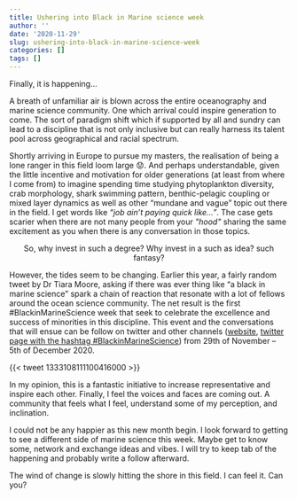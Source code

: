 ```yaml
---
title: Ushering into Black in Marine science week
author: ''
date: '2020-11-29'
slug: ushering-into-black-in-marine-science-week
categories: []
tags: []
---
```


Finally, it is happening…
</p> 

A breath of unfamiliar air is blown across the entire oceanography and marine science community. One which arrival could inspire generation to come. The sort of paradigm shift which if  supported by all and sundry can lead to a discipline that is not only inclusive but can really harness its talent pool across geographical and racial spectrum.

Shortly arriving in Europe to pursue my masters, the realisation of being a lone ranger in this field loom large :worried:. And perhaps understandable, given the little incentive and motivation for older generations (at least from where I come from) to imagine spending time studying phytoplankton diversity, crab morphology, shark swimming pattern, benthic-pelagic coupling or mixed layer dynamics as well as other “mundane and vague” topic out there in the field. I get words like *“job ain’t paying quick like…”*. The case gets scarier when there are not many people from your *"hood"* sharing the same excitement as you when there is any conversation in those topics.

<p align="center">So, why invest in such a degree?  Why invest in a such as idea? such fantasy?</></p>

However, the tides seem to be changing. Earlier this year, a fairly random tweet by Dr Tiara Moore, asking if there was ever thing like “a black in marine science” spark a chain of reaction that resonate with a lot of fellows around the ocean science community. The net result is the first #BlackinMarineScience week that seek to celebrate the excellence and success of minorities in this discipline. This event and the conversations that will ensue can be follow on twitter and other channels ([website](https://blackinmarsci.github.io/), [twitter page with the hashtag #BlackinMarineScience](https://twitter.com/BlackinMarSci)) from 29th of November – 5th of December 2020. 

{{< tweet 1333108111100416000 >}}

In my opinion, this is a fantastic initiative to increase representative and inspire each other. Finally, I feel the voices and faces are coming out. A community that feels what I feel, understand some of my perception, and inclination. 

I could not be any happier as this new month begin. I look forward to getting to see a different side of marine science this week. Maybe get to know some, network and exchange ideas and vibes. I will try to keep tab of the happening and probably write a follow afterward. 

The wind of change is slowly hitting the shore in this field. I can feel it. Can you? 



